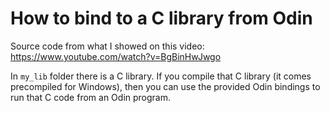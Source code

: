 # How to bind to a C library from Odin

Source code from what I showed on this video: https://www.youtube.com/watch?v=BgBinHwJwgo

In `my_lib` folder there is a C library. If you compile that C library (it comes precompiled for Windows), then you can use the provided Odin bindings to run that C code from an Odin program.
